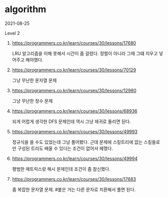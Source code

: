 # algorithm

2021-08-25

Level 2

1. https://programmers.co.kr/learn/courses/30/lessons/17680

   LRU 알고리즘을 이해 못해서 시간이 좀 걸렸다. 정렬이 아니라 그때 그떄 지우고 넣어주고 해야했다.

2. https://programmers.co.kr/learn/courses/30/lessons/70129

   그냥 무난한 문자열 문제

3. https://programmers.co.kr/learn/courses/30/lessons/12980

   그냥 무난한 정수 문제

4. https://programmers.co.kr/learn/courses/30/lessons/68936

   되게 어렵게 생각한 DFS 문제인데 역시 그냥 재귀로 돌리면 된다.

5. https://programmers.co.kr/learn/courses/30/lessons/49993

   정규식을 쓸 수도 있었는데 그냥 풀어봤다. 근데 문제에 스킬트리에 없는 스킬들로만 구성된 트리도 배울 수 있다는 조건이 없어서 헤맸다.

6. https://programmers.co.kr/learn/courses/30/lessons/49994

   평범한 매트릭스랑 해시 문제인데 조건이 좀 참신했다.

7. https://programmers.co.kr/learn/courses/30/lessons/17683

   좀 복잡한 문자열 문제. #붙은 거는 다른 문자로 치환해서 풀면 된다.